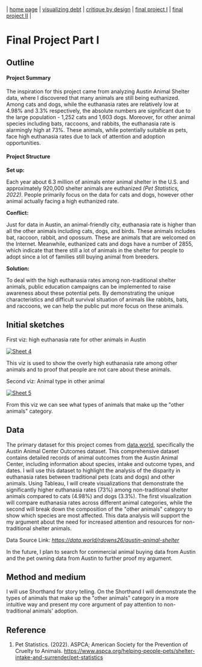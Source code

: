 | [home page](https://ttony0.github.io/portfolio/) | [visualizing debt](visualizing-government-debt) | [critique by design](critique-by-design) | [final project I](final-project-1) | [final project II](final-project-2) |

# Final Project Part I

## Outline

#### Project Summary

The inspiration for this project came from analyzing Austin Animal Shelter data, where I discovered that many animals are still being euthanized. Among cats and dogs, while the euthanasia rates are relatively low at 4.98% and 3.3% respectively, the absolute numbers are significant due to the large population - 1,252 cats and 1,603 dogs. Moreover, for other animal species including bats, raccoons, and rabbits, the euthanasia rate is alarmingly high at 73%. These animals, while potentially suitable as pets, face high euthanasia rates due to lack of attention and adoption opportunities.

#### Project Structure

**Set up:**

Each year about 6.3 million of animals enter animal shelter in the U.S. and approximately 920,000 shelter animals are euthanized *(Pet Statistics, 2022)*. People primarily focus on the data for cats and dogs, however other animal actually facing a high euthanized rate.

**Conflict:**

Just for data in Austin, an animal-friendly city, euthanasia rate is higher than all the other animals including cats, dogs, and birds. These animals includes bat, raccoon, rabbit, and opossum. These are animals that are welcomed on the Internet. Meanwhile, euthanized cats and dogs have a number of 2855, which indicate that there still a lot of animals in the shelter for people to adopt since a lot of families still buying animal from breeders.

**Solution:**

To deal with the high euthanasia rates among non-traditional shelter animals, public education campaigns can be implemented to raise awareness about these potential pets. By demonstrating the unique characteristics and difficult survival situation of animals like rabbits, bats, and raccoons, we can help the public put more focus on these animals. 

## Initial sketches

First viz: high euthanasia rate for other animals in Austin

<div class='tableauPlaceholder' id='viz1732158228009' style='position: relative'>
  <noscript>
    <a href='#'>
      <img alt='Sheet 4' src='https://public.tableau.com/static/images/Fi/FinalPartI-EuthanasiaRate/Sheet4/1_rss.png' style='border: none' />
    </a>
  </noscript>
  <object class='tableauViz' style='display:none;'>
    <param name='host_url' value='https%3A%2F%2Fpublic.tableau.com%2F' />
    <param name='embed_code_version' value='3' />
    <param name='site_root' value='' />
    <param name='name' value='FinalPartI-EuthanasiaRate/Sheet4' />
    <param name='tabs' value='no' />
    <param name='toolbar' value='yes' />
    <param name='static_image' value='https://public.tableau.com/static/images/Fi/FinalPartI-EuthanasiaRate/Sheet4/1.png' />
    <param name='animate_transition' value='yes' />
    <param name='display_static_image' value='yes' />
    <param name='display_spinner' value='yes' />
    <param name='display_overlay' value='yes' />
    <param name='display_count' value='yes' />
    <param name='language' value='en-US' />
    <param name='filter' value='publish=yes' />
  </object>
</div>
<script type='text/javascript'>
  var divElement = document.getElementById('viz1732158228009');
  var vizElement = divElement.getElementsByTagName('object')[0];
  vizElement.style.width = '100%';
  vizElement.style.height = (divElement.offsetWidth * 0.75) + 'px';
  var scriptElement = document.createElement('script');
  scriptElement.src = 'https://public.tableau.com/javascripts/api/viz_v1.js';
  vizElement.parentNode.insertBefore(scriptElement, vizElement);
</script>

This viz is used to show the overly high euthanasia rate among other animals and to proof that people are not care about these animals.

Second viz: Animal type in other animal

<div class='tableauPlaceholder' id='viz1732158512332' style='position: relative'>
  <noscript>
    <a href='#'>
      <img alt='Sheet 5' src='https://public.tableau.com/static/images/Fi/FinalPartI-OtherAnimalType/Sheet5/1_rss.png' style='border: none' />
    </a>
  </noscript>
  <object class='tableauViz' style='display:none;'>
    <param name='host_url' value='https%3A%2F%2Fpublic.tableau.com%2F' />
    <param name='embed_code_version' value='3' />
    <param name='site_root' value='' />
    <param name='name' value='FinalPartI-OtherAnimalType/Sheet5' />
    <param name='tabs' value='no' />
    <param name='toolbar' value='yes' />
    <param name='static_image' value='https://public.tableau.com/static/images/Fi/FinalPartI-OtherAnimalType/Sheet5/1.png' />
    <param name='animate_transition' value='yes' />
    <param name='display_static_image' value='yes' />
    <param name='display_spinner' value='yes' />
    <param name='display_overlay' value='yes' />
    <param name='display_count' value='yes' />
    <param name='language' value='en-US' />
    <param name='filter' value='publish=yes' />
  </object>
</div>
<script type='text/javascript'>
  var divElement = document.getElementById('viz1732158512332');
  var vizElement = divElement.getElementsByTagName('object')[0];
  vizElement.style.width = '100%';
  vizElement.style.height = (divElement.offsetWidth * 0.75) + 'px';
  var scriptElement = document.createElement('script');
  scriptElement.src = 'https://public.tableau.com/javascripts/api/viz_v1.js';
  vizElement.parentNode.insertBefore(scriptElement, vizElement);
</script>

From this viz we can see what types of animals that make up the "other animals" category.

## Data

The primary dataset for this project comes from [data.world](https://data.world/), specifically the Austin Animal Center Outcomes dataset. This comprehensive dataset contains detailed records of animal outcomes from the Austin Animal Center, including information about species, intake and outcome types, and dates. I will use this dataset to highlight the analysis of the disparity in euthanasia rates between traditional pets (cats and dogs) and other animals. Using Tableau, I will create visualizations that demonstrate the significantly higher euthanasia rates (73%) among non-traditional shelter animals compared to cats (4.98%) and dogs (3.3%). The first visualization will compare euthanasia rates across different animal categories, while the second will break down the composition of the "other animals" category to show which species are most affected. This data analysis will support the my argument about the need for increased attention and resources for non-traditional shelter animals.

Data Source Link: *https://data.world/rdowns26/austin-animal-shelter*

In the future, I plan to search for commercial animal buying data from Austin and the pet owning data from Austin to further proof my argument.

## Method and medium

I will use Shorthand for story telling. On the Shorthand I will demonstrate the types of animals that make up the "other animals" category in a more intuitive way and present my core argument of pay attention to non-traditional animals' adoption.

## Reference

1. Pet Statistics. (2022). ASPCA; American Society for the Prevention of Cruelty to Animals. https://www.aspca.org/helping-people-pets/shelter-intake-and-surrender/pet-statistics